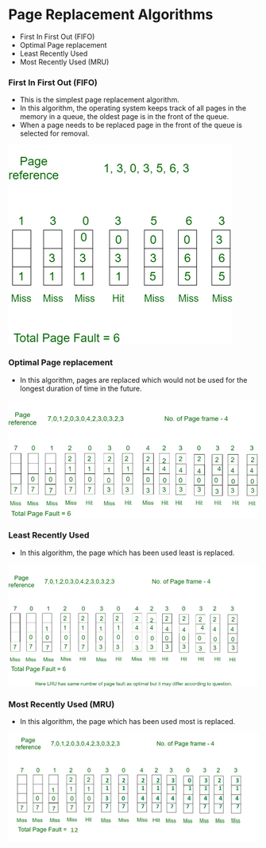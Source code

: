 # Page Replacement Algorithms
* First In First Out (FIFO)
* Optimal Page replacement
* Least Recently Used
* Most Recently Used (MRU)

### First In First Out (FIFO)
* This is the simplest page replacement algorithm.
* In this algorithm, the operating system keeps track of all pages in the memory in a queue, the oldest page is in the front of the queue.
* When a page needs to be replaced page in the front of the queue is selected for removal.

<img src='img/fifo.png' style='background-color: white;'>

### Optimal Page replacement
* In this algorithm, pages are replaced which would not be used for the longest duration of time in the future.

<img src='img/optimal-page-replacement-algo.png' style='background-color: white;'>

### Least Recently Used
* In this algorithm, the page which has been used least is replaced.

<img src='img/LRU.png' style='background-color: white;'>

### Most Recently Used (MRU)
* In this algorithm, the page which has been used most is replaced.

<img src='img/MRU.png' style='background-color: white;'>